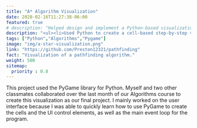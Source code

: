 ```yaml
---
title: "A* Algorithm Visualization"
date: 2020-02-16T11:27:38-06:00
featured: true
# description: "Helped design and implement a Python-based visualization of the A* pathfinding algorithm."
description: "<ul><li>Used Python to create a cell-based step-by-step visualization of the A* Algorithm</li><li>Collaborated with group members to implement drawable obstacles and run/clear buttons</li></ul>"
tags: ["Python","Algorithms","Pygame"]
image: "img/a-star-visualization.png"
link: "https://github.com/Preston12321/pathfinding"
fact: "Visualization of a pathfinding algorithm."
weight: 500
sitemap:
  priority : 0.8
---
```


This project used the PyGame library for Python. Myself and two other classmates collaborated
over the last month of our Algorithms course to create this visualization as our final project.
I mainly worked on the user interface because I was able to quickly learn how to use PyGame to
create the cells and the UI control elements, as well as the main event loop for the program.
